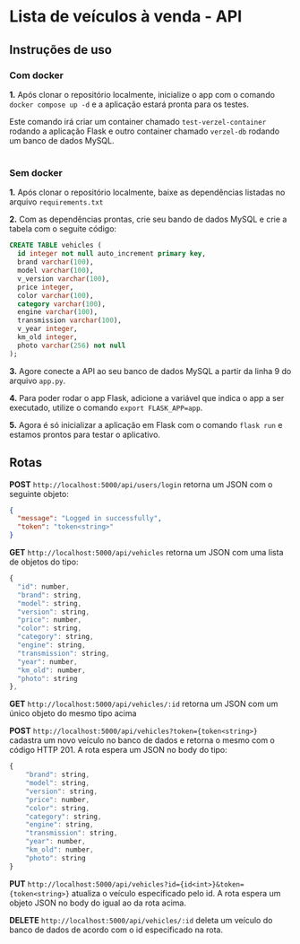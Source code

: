 # Lista de veículos à venda - API

## Instruções de uso

### Com docker
__1.__ Após clonar o repositório localmente, inicialize o app com o comando ```docker compose up -d``` e a aplicação estará pronta para os testes.

Este comando irá criar um container chamado ```test-verzel-container``` rodando a aplicação Flask e outro container chamado ```verzel-db``` rodando um banco de dados MySQL.

#

### Sem docker

__1.__ Após clonar o repositório localmente, baixe as dependências listadas no arquivo ```requirements.txt```

__2.__  Com as dependências prontas, crie seu bando de dados MySQL e crie a tabela com o seguite código:
```sql
CREATE TABLE vehicles (
  id integer not null auto_increment primary key,
  brand varchar(100),
  model varchar(100),
  v_version varchar(100),
  price integer,
  color varchar(100),
  category varchar(100),
  engine varchar(100),
  transmission varchar(100),
  v_year integer,
  km_old integer,
  photo varchar(256) not null
);
```

__3.__ Agore conecte a API ao seu banco de dados MySQL a partir da linha 9 do arquivo ```app.py```.

__4.__ Para poder rodar o app Flask, adicione a variável que indica o app a ser executado, utilize o comando ```export FLASK_APP=app```.

__5.__ Agora é só inicializar a aplicação em Flask com o comando ```flask run``` e estamos prontos para testar o aplicativo.

## Rotas

__POST__ ```http://localhost:5000/api/users/login``` retorna um JSON com o seguinte objeto:
```json
{
  "message": "Logged in successfully",
  "token": "token<string>"
}
```

__GET__ ```http://localhost:5000/api/vehicles``` retorna um JSON com uma lista de objetos do tipo:
```javascript
{
  "id": number,
  "brand": string,
  "model": string,
  "version": string,
  "price": number,
  "color": string,
  "category": string,
  "engine": string,
  "transmission": string,
  "year": number,
  "km_old": number,
  "photo": string
},
```

__GET__ ```http://localhost:5000/api/vehicles/:id``` retorna um JSON com um único objeto do mesmo tipo acima

__POST__ ```http://localhost:5000/api/vehicles?token={token<string>}``` cadastra um novo veículo no banco de dados e retorna o mesmo com o código HTTP 201. A rota espera um JSON no body do tipo:
```javascript
{
	"brand": string,
	"model": string,
	"version": string,
	"price": number,
	"color": string,
	"category": string,
	"engine": string,
	"transmission": string,
	"year": number,
	"km_old": number,
	"photo": string
}
```

__PUT__ ```http://localhost:5000/api/vehicles?id={id<int>}&token={token<string>}``` atualiza o veículo especificado pelo id. A rota espera um objeto JSON no body do igual ao da rota acima.

__DELETE__ ```http://localhost:5000/api/vehicles/:id``` deleta um veículo do banco de dados de acordo com o id especificado na rota.










